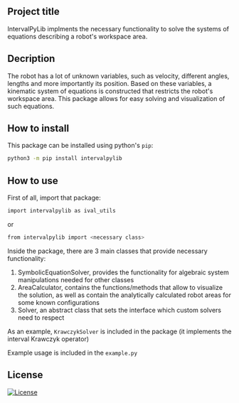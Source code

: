 ## Project title
IntervalPyLib implments the necessary functionality to solve the systems of equations describing a robot's workspace area.

## Decription
The robot has a lot of unknown variables, such as velocity, different angles, lengths and more importantly its position.
Based on these variables, a kinematic system of equations is constructed that restricts the robot's workspace area.
This package allows for easy solving and visualization of such equations.

## How to install
This package can be installed using python's `pip`:
```bash
python3 -m pip install intervalpylib
```

## How to use
First of all, import that package:
```bash
import intervalpylib as ival_utils
``` 
or 
```bash
from intervalpylib import <necessary class>
```

Inside the package, there are 3 main classes that provide necessary functionality:

1. SymbolicEquationSolver, provides the functionality for algebraic system manipulations needed for other classes
2. AreaCalculator, contains the functions/methods that allow to visualize the solution, as well as contain the analytically calculated robot areas for some known configurations
3. Solver, an abstract class that sets the interface which custom solvers need to respect

As an example, `KrawczykSolver` is included in the package (it implements the interval Krawczyk operator)

Example usage is included in the `example.py`

## License
[![License](https://img.shields.io/badge/License-Apache_2.0-blue.svg)](https://opensource.org/licenses/Apache-2.0)

